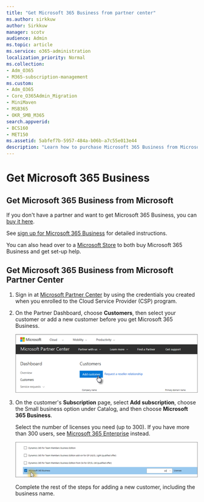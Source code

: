 ```yaml
---
title: "Get Microsoft 365 Business from partner center"
ms.author: sirkkuw
author: Sirkkuw
manager: scotv
audience: Admin
ms.topic: article
ms.service: o365-administration
localization_priority: Normal
ms.collection: 
- Adm_O365
- M365-subscription-management 
ms.custom:
- Adm_O365
- Core_O365Admin_Migration
- MiniMaven
- MSB365
- OKR_SMB_M365
search.appverid:
- BCS160
- MET150
ms.assetid: 5abfef7b-5957-484a-b06b-a7c55e013e44
description: "Learn how to purchase Microsoft 365 Business from Microsoft Partner Center." 
---
```


# Get Microsoft 365 Business

## Get Microsoft 365 Business from Microsoft

If you don't have a partner and want to get Microsoft 365 Business, you can [buy it here](https://www.microsoft.com/en-US/microsoft-365/business).

See [sign up for Microsoft 365 Business](sign-up.md) for detailed instructions.

You can also head over to a [Microsoft Store](https://www.microsoft.com/en-us/store/locations/find-a-store?icid=en_US_Store_UH_FAS) to both buy Microsoft 365 Business and get set-up help.
  
## Get Microsoft 365 Business from Microsoft Partner Center

1. Sign in at [Microsoft Partner Center](https://go.microsoft.com/fwlink/p/?linkid=849910) by using the credentials you created when you enrolled to the Cloud Service Provider (CSP) program. 
    
2. On the Partner Dashboard, choose **Customers**, then select your customer or add a new customer before you get Microsoft 365 Business.
    
    ![In the Microsoft Partner center, add a customer.](media/ec807d07-bbd2-411f-8fe1-c644cf9a3882.png)
  
3. On the customer's **Subscription** page, select **Add subscription**, choose the Small business option under Catalog, and then choose **Microsoft 365 Business**.
    
    Select the number of licenses you need (up to 300). If you have more than 300 users, see [Microsoft 365 Enterprise](https://go.microsoft.com/fwlink/p/?linkid=862316) instead. 
    
    ![On the New subscription page, choose small business.](media/52d99e89-2175-4974-84bb-dd626048541b.png)
  
    Complete the rest of the steps for adding a new customer, including the business name.
    



